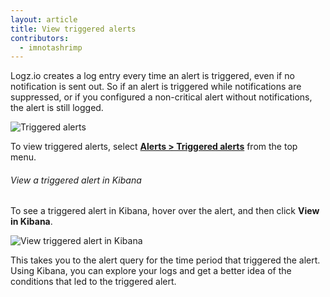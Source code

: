 ```yaml
---
layout: article
title: View triggered alerts
contributors:
  - imnotashrimp
---
```


Logz.io creates a log entry every time an alert is triggered, even if no notification is sent out. So if an alert is triggered while notifications are suppressed, or if you configured a non-critical alert without notifications, the alert is still logged.

![Triggered alerts]({{site.baseurl}}/images/alerts/alerts--triggered-alerts.png)

To view triggered alerts, select [**Alerts > Triggered alerts**](https://app.logz.io/#/dashboard/triggers/triggered-alerts) from the top menu.

###### View a triggered alert in Kibana

To see a triggered alert in Kibana, hover over the alert, and then click **View in Kibana**.

![View triggered alert in Kibana]({{site.baseurl}}/images/alerts/alerts--view-in-kibana.png)

This takes you to the alert query for the time period that triggered the alert. Using Kibana, you can explore your logs and get a better idea of the conditions that led to the triggered alert.